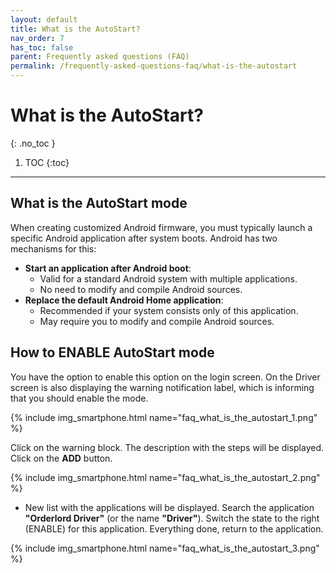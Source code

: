 ```yaml
---
layout: default
title: What is the AutoStart?
nav_order: 7
has_toc: false
parent: Frequently asked questions (FAQ)
permalink: /frequently-asked-questions-faq/what-is-the-autostart
---
```


# What is the AutoStart?
{: .no_toc }

1. TOC
{:toc}

---

## What is the AutoStart mode
When creating customized Android firmware, you must typically launch a specific Android application after system boots. Android has two mechanisms for this:
- **Start an application after Android boot**:
	- Valid for a standard Android system with multiple applications.
	- No need to modify and compile Android sources.
- **Replace the default Android Home application**:
	- Recommended if your system consists only of this application.
	- May require you to modify and compile Android sources.

## How to ENABLE AutoStart mode
You have the option to enable this option on the login screen. On the Driver screen is also displaying the warning notification label, which is informing that you should enable the mode. 

{% include img_smartphone.html name="faq_what_is_the_autostart_1.png" %}

Click on the warning block. The description with the steps will be displayed. Click on the <span class="text-green-200">**ADD**</span> button.

{% include img_smartphone.html name="faq_what_is_the_autostart_2.png" %}

- New list with the applications will be displayed. Search the application **"Orderlord Driver"** (or the name **"Driver"**). Switch the state to the right (ENABLE) for this application. Everything done, return to the application.

{% include img_smartphone.html name="faq_what_is_the_autostart_3.png" %}